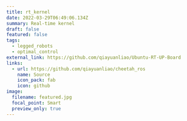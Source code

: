 ```yaml
---
title: rt_kernel
date: 2022-03-29T06:49:06.134Z
summary: Real-time kernel
draft: false
featured: false
tags:
  - legged_robots
  - optimal_control
external_link: https://github.com/qiayuanliao/Ubuntu-RT-UP-Board
links:
  - url: https://github.com/qiayuanliao/cheetah_ros
    name: Source
    icon_pack: fab
    icon: github
image:
  filename: featured.jpg
  focal_point: Smart
  preview_only: true
---
```


